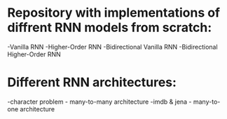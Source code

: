 # Repository with implementations of diffrent RNN models from scratch:
-Vanilla RNN
-Higher-Order RNN
-Bidirectional Vanilla RNN
-Bidirectional Higher-Order RNN

# Different RNN architectures:
-character problem - many-to-many architecture
-imdb & jena - many-to-one architecture
 
